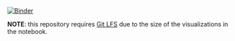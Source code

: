 [![Binder](https://mybinder.org/badge_logo.svg)](https://mybinder.org/v2/gh/amcinnes87/CoV-Trees-Analysis/HEAD)

**NOTE**: this repository requires [Git LFS](https://git-lfs.github.com/) due to the size of the visualizations in the notebook.
